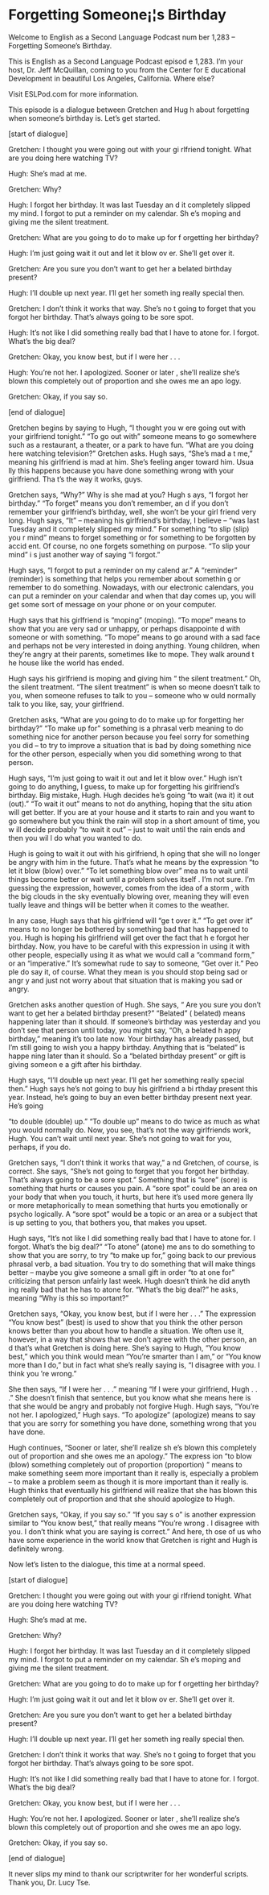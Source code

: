 # Forgetting Someone¡¦s Birthday

Welcome to English as a Second Language Podcast num ber 1,283 – Forgetting Someone’s Birthday.

This is English as a Second Language Podcast episod e 1,283. I’m your host, Dr. Jeff McQuillan, coming to you from the Center for E ducational Development in beautiful Los Angeles, California. Where else?

Visit ESLPod.com for more information.

This episode is a dialogue between Gretchen and Hug h about forgetting when someone’s birthday is. Let’s get started.

[start of dialogue]

Gretchen: I thought you were going out with your gi rlfriend tonight. What are you doing here watching TV?

Hugh: She’s mad at me.

Gretchen: Why?

Hugh: I forgot her birthday. It was last Tuesday an d it completely slipped my mind. I forgot to put a reminder on my calendar. Sh e’s moping and giving me the silent treatment.

Gretchen: What are you going to do to make up for f orgetting her birthday?

Hugh: I’m just going wait it out and let it blow ov er. She’ll get over it.

Gretchen: Are you sure you don’t want to get her a belated birthday present?

Hugh: I’ll double up next year. I’ll get her someth ing really special then.

Gretchen: I don’t think it works that way. She’s no t going to forget that you forgot her birthday. That’s always going to be sore spot.

Hugh: It’s not like I did something really bad that  I have to atone for. I forgot. What’s the big deal?

Gretchen: Okay, you know best, but if I were her . . .

 Hugh: You’re not her. I apologized. Sooner or later , she’ll realize she’s blown this completely out of proportion and she owes me an apo logy.

Gretchen: Okay, if you say so.

[end of dialogue]

Gretchen begins by saying to Hugh, “I thought you w ere going out with your girlfriend tonight.” “To go out with” someone means  to go somewhere such as a restaurant, a theater, or a park to have fun. “What  are you doing here watching television?” Gretchen asks. Hugh says, “She’s mad a t me,” meaning his girlfriend is mad at him. She’s feeling anger toward him. Usua lly this happens because you have done something wrong with your girlfriend. Tha t’s the way it works, guys.

Gretchen says, “Why?” Why is she mad at you? Hugh s ays, “I forgot her birthday.” “To forget” means you don’t remember, an d if you don’t remember your girlfriend’s birthday, well, she won’t be your girl friend very long. Hugh says, “It” – meaning his girlfriend’s birthday, I believe – “was  last Tuesday and it completely slipped my mind.” For something “to slip (slip) you r mind” means to forget something or for something to be forgotten by accid ent. Of course, no one forgets something on purpose. “To slip your mind” i s just another way of saying “I forgot.”

Hugh says, “I forgot to put a reminder on my calend ar.” A “reminder” (reminder) is something that helps you remember about somethin g or remember to do something. Nowadays, with our electronic calendars,  you can put a reminder on your calendar and when that day comes up, you will get some sort of message on your phone or on your computer.

Hugh says that his girlfriend is “moping” (moping).  “To mope” means to show that you are very sad or unhappy, or perhaps disappointe d with someone or with something. “To mope” means to go around with a sad face and perhaps not be very interested in doing anything. Young children, when they’re angry at their parents, sometimes like to mope. They walk around t he house like the world has ended.

Hugh says his girlfriend is moping and giving him “ the silent treatment.” Oh, the silent treatment. “The silent treatment” is when so meone doesn’t talk to you, when someone refuses to talk to you – someone who w ould normally talk to you like, say, your girlfriend.

Gretchen asks, “What are you going to do to make up  for forgetting her birthday?” “To make up for” something is a phrasal verb meaning to do something nice for another person because you feel sorry for something you did – to try to improve a situation that is bad by doing something nice for the other person, especially when you did something wrong to that person.

Hugh says, “I’m just going to wait it out and let it blow over.” Hugh isn’t going to do anything, I guess, to make up for forgetting his  girlfriend’s birthday. Big mistake, Hugh. Hugh decides he’s going “to wait (wa it) it out (out).” “To wait it out” means to not do anything, hoping that the situ ation will get better. If you are at your house and it starts to rain and you want to  go somewhere but you think the rain will stop in a short amount of time, you w ill decide probably “to wait it out” – just to wait until the rain ends and then you wil l do what you wanted to do.

Hugh is going to wait it out with his girlfriend, h oping that she will no longer be angry with him in the future. That’s what he means by the expression “to let it blow (blow) over.” “To let something blow over” mea ns to wait until things become better or wait until a problem solves itself . I’m not sure. I’m guessing the expression, however, comes from the idea of a storm , with the big clouds in the sky eventually blowing over, meaning they will even tually leave and things will be better when it comes to the weather.

In any case, Hugh says that his girlfriend will “ge t over it.” “To get over it” means to no longer be bothered by something bad that has happened to you. Hugh is hoping his girlfriend will get over the fact that h e forgot her birthday. Now, you have to be careful with this expression in using it  with other people, especially using it as what we would call a “command form,” or  an “imperative.” It’s somewhat rude to say to someone, “Get over it.” Peo ple do say it, of course. What they mean is you should stop being sad or angr y and just not worry about that situation that is making you sad or angry.

Gretchen asks another question of Hugh. She says, “ Are you sure you don’t want to get her a belated birthday present?” “Belated” ( belated) means happening later than it should. If someone’s birthday was yesterday  and you don’t see that person until today, you might say, “Oh, a belated h appy birthday,” meaning it’s too late now. Your birthday has already passed, but  I’m still going to wish you a happy birthday. Anything that is “belated” is happe ning later than it should. So a “belated birthday present” or gift is giving someon e a gift after his birthday.

Hugh says, “I’ll double up next year. I’ll get her something really special then.” Hugh says he’s not going to buy his girlfriend a bi rthday present this year. Instead, he’s going to buy an even better birthday present next year. He’s going

“to double (double) up.” “To double up” means to do  twice as much as what you would normally do. Now, you see, that’s not the way  girlfriends work, Hugh. You can’t wait until next year. She’s not going to wait  for you, perhaps, if you do.

Gretchen says, “I don’t think it works that way,” a nd Gretchen, of course, is correct. She says, “She’s not going to forget that you forgot her birthday. That’s always going to be a sore spot.” Something that is “sore” (sore) is something that hurts or causes you pain. A “sore spot” could be an  area on your body that when you touch, it hurts, but here it’s used more genera lly or more metaphorically to mean something that hurts you emotionally or psycho logically. A “sore spot” would be a topic or an area or a subject that is up setting to you, that bothers you, that makes you upset.

Hugh says, “It’s not like I did something really bad that I have to atone for. I forgot. What’s the big deal?” “To atone” (atone) me ans to do something to show that you are sorry, to try “to make up for,” going back to our previous phrasal verb, a bad situation. You try to do something that  will make things better – maybe you give someone a small gift in order “to at one for” criticizing that person unfairly last week. Hugh doesn’t think he did anyth ing really bad that he has to atone for. “What’s the big deal?” he asks, meaning “Why is this so important?”

Gretchen says, “Okay, you know best, but if I were her . . .” The expression “You know best” (best) is used to show that you think the other person knows better than you about how to handle a situation. We often use it, however, in a way that shows that we don’t agree with the other person, an d that’s what Gretchen is doing here. She’s saying to Hugh, “You know best,” which you think would mean “You’re smarter than I am,” or “You know more than I do,” but in fact what she’s really saying is, “I disagree with you. I think you ’re wrong.”

She then says, “If I were her . . .” meaning “If I were your girlfriend, Hugh . . .” She doesn’t finish that sentence, but you know what  she means here is that she would be angry and probably not forgive Hugh. Hugh says, “You’re not her. I apologized,” Hugh says. “To apologize” (apologize) means to say that you are sorry for something you have done, something wrong that you have done.

Hugh continues, “Sooner or later, she’ll realize sh e’s blown this completely out of proportion and she owes me an apology.” The express ion “to blow (blow) something completely out of proportion (proportion) ” means to make something seem more important than it really is, especially a  problem – to make a problem seem as though it is more important than it really is. Hugh thinks that eventually his girlfriend will realize that she has blown this  completely out of proportion and that she should apologize to Hugh.

 Gretchen says, “Okay, if you say so.” “If you say s o” is another expression similar to “You know best,” that really means “You’re wrong . I disagree with you. I don’t think what you are saying is correct.” And here, th ose of us who have some experience in the world know that Gretchen is right  and Hugh is definitely wrong.

Now let’s listen to the dialogue, this time at a normal speed.

[start of dialogue]

Gretchen: I thought you were going out with your gi rlfriend tonight. What are you doing here watching TV?

Hugh: She’s mad at me.

Gretchen: Why?

Hugh: I forgot her birthday. It was last Tuesday an d it completely slipped my mind. I forgot to put a reminder on my calendar. Sh e’s moping and giving me the silent treatment.

Gretchen: What are you going to do to make up for f orgetting her birthday?

Hugh: I’m just going wait it out and let it blow ov er. She’ll get over it.

Gretchen: Are you sure you don’t want to get her a belated birthday present?

Hugh: I’ll double up next year. I’ll get her someth ing really special then.

Gretchen: I don’t think it works that way. She’s no t going to forget that you forgot her birthday. That’s always going to be sore spot.

Hugh: It’s not like I did something really bad that  I have to atone for. I forgot. What’s the big deal?

Gretchen: Okay, you know best, but if I were her . . .

Hugh: You’re not her. I apologized. Sooner or later , she’ll realize she’s blown this completely out of proportion and she owes me an apo logy.

Gretchen: Okay, if you say so.

 [end of dialogue]

It never slips my mind to thank our scriptwriter for her wonderful scripts. Thank you, Dr. Lucy Tse.



